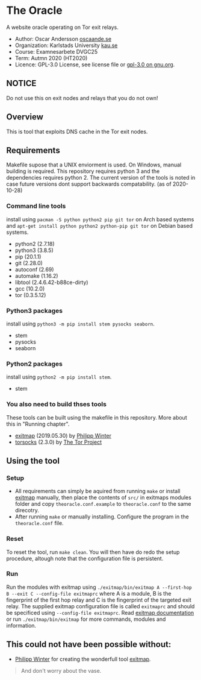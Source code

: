 # The Oracle
A website oracle operating on Tor exit relays.
* Author: Oscar Andersson [oscaande.se](https://www.oscaande.se)
* Organization: Karlstads University [kau.se](https://www.kau.se)
* Course: Examnesarbete DVGC25
* Term: Autmn 2020 (HT2020)
* Licence: GPL-3.0 License, see license file or [gpl-3.0 on gnu.org](https://www.gnu.org/licenses/gpl-3.0.en.html).

## NOTICE
Do not use this on exit nodes and relays that you do not own!

## Overview
This is tool that exploits DNS cache in the Tor exit nodes. 

## Requirements
Makefile supose that a UNIX enviorment is used. On Windows, manual building is required.
This repository requires python 3 and the dependencies requires python 2.
The current version of the tools is noted in case future versions dont support backwards compatability. (as of 2020-10-28)
### Command line tools
install using `pacman -S python python2 pip git tor` on Arch based systems and `apt-get install python python2 python-pip git tor` on Debian based systems.
* python2	(2.7.18)
* python3	(3.8.5)
* pip		(20.1.1)
* git		(2.28.0)
* autoconf	(2.69)
* automake	(1.16.2)
* libtool	(2.4.6.42-b88ce-dirty)
* gcc		(10.2.0)
* tor       (0.3.5.12)
### Python3 packages
install using `python3 -m pip install stem pysocks seaborn`.
* stem
* pysocks
* seaborn
### Python2 packages
install using `python2 -m pip install stem`.
* stem
### You also need to build thses tools
These tools can be built using the makefile in this repository. More about this in "Running chapter".
* [exitmap](https://github.com/NullHypothesis/exitmap) (2019.05.30) by [Philipp Winter](https://nymity.ch/)
* [torsocks](https://git.torproject.org/torsocks.git) (2.3.0) by [The Tor Project](https://torproject.org)

## Using the tool
### Setup
* All requirements can simply be aquired from running `make` or install [exitmap](https://github.com/NullHypothesis/exitmap) manually, then place the contents of `src/` in exitmaps modules folder and copy `theoracle.conf.example` to `theoracle.conf` to the same direcotry.
* After running `make` or manually installing. Configure the program in the `theoracle.conf` file.
### Reset
To reset the tool, run `make clean`. You will then have do redo the setup procedure, altough note that the configuration file is persistent.
### Run
Run the modules with exitmap using `./exitmap/bin/exitmap A --first-hop B --exit C --config-file exitmaprc` where A is a module, B is the fingerprint of the first hop relay and C is the fingerprint of the targeted exit relay. The supplied exitmap configuration file is called `exitmaprc` and should be specificed using `--config-file exitmaprc`. Read [exitmap documentation](https://github.com/NullHypothesis/exitmap/blob/master/README.md) or run `./exitmap/bin/exitmap` for more commands, modules and information.

## This could not have been possible without:
* [Philipp Winter](https://nymity.ch/) for creating the wonderfull tool [exitmap](https://github.com/NullHypothesis/exitmap).

> And don't worry about the vase.